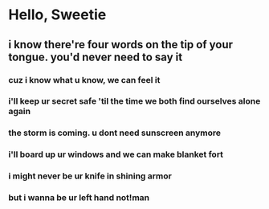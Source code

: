 # Hello, Sweetie

## i know there're four words on the tip of your tongue. you'd never need to say it

### cuz i know what u know, we can feel it

### i'll keep ur secret safe 'til the time we both find ourselves alone again

### the storm is coming. u dont need sunscreen anymore

### i'll board up ur windows and we can make blanket fort

### i might never be ur knife in shining armor

### but i wanna be ur left hand not!man
